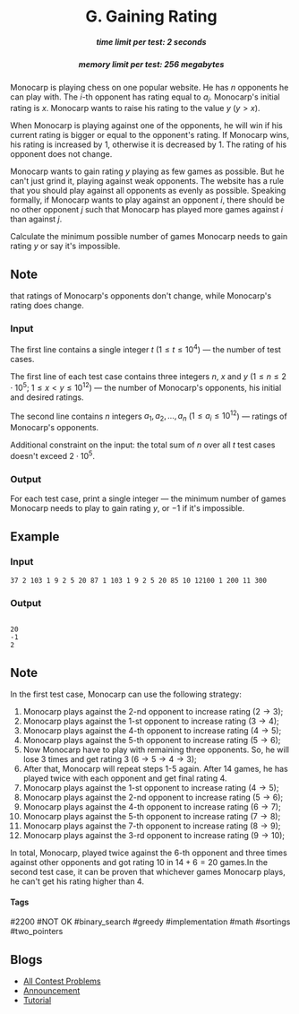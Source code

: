 <h1 style='text-align: center;'> G. Gaining Rating</h1>

<h5 style='text-align: center;'>time limit per test: 2 seconds</h5>
<h5 style='text-align: center;'>memory limit per test: 256 megabytes</h5>

Monocarp is playing chess on one popular website. He has $n$ opponents he can play with. The $i$-th opponent has rating equal to $a_i$. Monocarp's initial rating is $x$. Monocarp wants to raise his rating to the value $y$ ($y > x$).

When Monocarp is playing against one of the opponents, he will win if his current rating is bigger or equal to the opponent's rating. If Monocarp wins, his rating is increased by $1$, otherwise it is decreased by $1$. The rating of his opponent does not change.

Monocarp wants to gain rating $y$ playing as few games as possible. But he can't just grind it, playing against weak opponents. The website has a rule that you should play against all opponents as evenly as possible. Speaking formally, if Monocarp wants to play against an opponent $i$, there should be no other opponent $j$ such that Monocarp has played more games against $i$ than against $j$.

Calculate the minimum possible number of games Monocarp needs to gain rating $y$ or say it's impossible. 
## Note

 that ratings of Monocarp's opponents don't change, while Monocarp's rating does change.

### Input

The first line contains a single integer $t$ ($1 \le t \le 10^4$) — the number of test cases.

The first line of each test case contains three integers $n$, $x$ and $y$ ($1 \le n \le 2 \cdot 10^5$; $1 \le x < y \le 10^{12}$) — the number of Monocarp's opponents, his initial and desired ratings.

The second line contains $n$ integers $a_1, a_2, \dots, a_n$ ($1 \le a_i \le 10^{12}$) — ratings of Monocarp's opponents.

Additional constraint on the input: the total sum of $n$ over all $t$ test cases doesn't exceed $2 \cdot 10^5$.

### Output

For each test case, print a single integer — the minimum number of games Monocarp needs to play to gain rating $y$, or $-1$ if it's impossible.

## Example

### Input


```text
37 2 103 1 9 2 5 20 87 1 103 1 9 2 5 20 85 10 12100 1 200 11 300
```
### Output

```text

20
-1
2

```
## Note

In the first test case, Monocarp can use the following strategy: 

1. Monocarp plays against the $2$-nd opponent to increase rating ($2 \to 3$);
2. Monocarp plays against the $1$-st opponent to increase rating ($3 \to 4$);
3. Monocarp plays against the $4$-th opponent to increase rating ($4 \to 5$);
4. Monocarp plays against the $5$-th opponent to increase rating ($5 \to 6$);
5. Now Monocarp have to play with remaining three opponents. So, he will lose $3$ times and get rating $3$ ($6 \to 5 \to 4 \to 3$);
6. After that, Monocarp will repeat steps 1-5 again. After $14$ games, he has played twice with each opponent and get final rating $4$.
7. Monocarp plays against the $1$-st opponent to increase rating ($4 \to 5$);
8. Monocarp plays against the $2$-nd opponent to increase rating ($5 \to 6$);
9. Monocarp plays against the $4$-th opponent to increase rating ($6 \to 7$);
10. Monocarp plays against the $5$-th opponent to increase rating ($7 \to 8$);
11. Monocarp plays against the $7$-th opponent to increase rating ($8 \to 9$);
12. Monocarp plays against the $3$-rd opponent to increase rating ($9 \to 10$);

 In total, Monocarp, played twice against the $6$-th opponent and three times against other opponents and got rating $10$ in $14 + 6 = 20$ games.In the second test case, it can be proven that whichever games Monocarp plays, he can't get his rating higher than $4$.



#### Tags 

#2200 #NOT OK #binary_search #greedy #implementation #math #sortings #two_pointers 

## Blogs
- [All Contest Problems](../Codeforces_Round_839_(Div._3).md)
- [Announcement](../blogs/Announcement.md)
- [Tutorial](../blogs/Tutorial.md)
